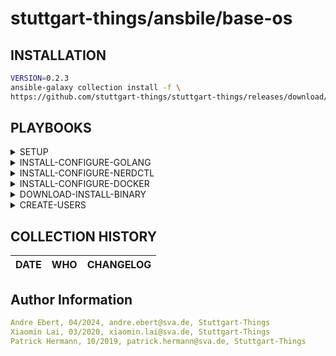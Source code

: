 # stuttgart-things/ansbile/base-os

## INSTALLATION

```bash
VERSION=0.2.3
ansible-galaxy collection install -f \
https://github.com/stuttgart-things/stuttgart-things/releases/download/${VERSION}/sthings-base_os-${VERSION}.tar.gz
```

## PLAYBOOKS

<details><summary>SETUP</summary>

base setup for linux machine: updates, packages, ca, banner + filesystem.

```bash
ansible-playbook sthings.base_os.setup -vv -i /tmp/inv
```

</details>

<details><summary>INSTALL-CONFIGURE-GOLANG</summary>

installs golang on target system(s)

```bash
# DEPLOYMENT WITH DEFAULT OPTIONS (STHINGS USER EXPORTS)
ansible-playbook sthings.base_os.install_configure_golang -vv -i inventory

# DEPLOYMENT WITH OVERWRITES (DIFFRENT USER AND SPECIFY GOLANG VERSION)
ansible-playbook sthings.base_os.install_configure_golang \
-e golang_version=1.22.2 \
-e go_username=elon \
-e go_usergroup=dev \
-e go_userhome=/home/elon \
-vv -i inventory

# ADD TO PLAY AND README FOR USERS DICT
```

</details>

<details><summary>INSTALL-CONFIGURE-NERDCTL</summary>

</details>

<details><summary>INSTALL-CONFIGURE-DOCKER</summary>

###ADD DESCRIPTION

```bash
# DEPLOYMENT OF LATEST RUNTIME, CLI + COMPOSE
ansible-playbook sthings.base_os.install_configure_docker -vv -i inventory

# DEPLOYMENT OF LATEST RUNTIME, CLI, COMPOSE + KIND CLUSTER
ansible-playbook sthings.base_os.install_configure_docker \
-vv -i inventory install_kind=true
```

</details>

<details><summary>DOWNLOAD-INSTALL-BINARY</summary>

###ADD DESCRIPTION

```bash

```

</details>

<details><summary>CREATE-USERS</summary>

###ADD DESCRIPTION

```bash

```

</details>


COLLECTION HISTORY
----------------
| DATE  | WHO | CHANGELOG |
|---|---|---|


Author Information
------------------

```yaml
Andre Ebert, 04/2024, andre.ebert@sva.de, Stuttgart-Things
Xiaomin Lai, 03/2020, xiaomin.lai@sva.de, Stuttgart-Things
Patrick Hermann, 10/2019, patrick.hermann@sva.de, Stuttgart-Things
```
